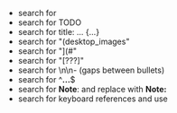 - search for <div class='tip'>
- search for TODO
- search for title: ... {...}
- search for "(desktop_images"
- search for "](#"
- search for "[???]"
- search for \n\n- (gaps between bullets)
- search for ^**...**$
- search for **Note**: and replace with **Note:**
- search for keyboard references and use <kbd></kbd>
